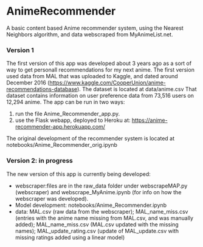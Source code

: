 # AnimeRecommender

A basic content based Anime recommender system, using the Nearest Neighbors algorithm, and data webscraped from MyAnimeList.net. 

### Version 1

The first version of this app was developed about 3 years ago as a sort of way to get personall recommendations for my next anime. The first version used data from MAL that was uploaded to Kaggle, and dated around December 2016 (https://www.kaggle.com/CooperUnion/anime-recommendations-database). The dataset is located at data/anime.csv
That dataset contains information on user preference data from 73,516 users on 12,294 anime. The app can be run in two ways:

1. run the file Anime_Recommender_app.py. 
2. use the Flask webapp, deployed to Heroku at: https://anime-recommender-app.herokuapp.com/

The original development of the recommender system is located at notebooks/Anime_Recommender_orig.ipynb



### Version 2: in progress

The new version of this app is currently being developed:

- webscraper:files are in the raw_data folder under webscrapeMAP.py (webscraper) and webscrape_MyAnime.ipynb (for info on how the webscraper was developed).
- Model development: notebooks/Anime_Recommender.ipynb
- data: MAL.csv (raw data from the webscraper); MAL_name_miss.csv (entries with the anime name missing from MAL.csv, and was manually added); MAL_name_miss.csv (MAL.csv updated with the missing names); MAL_update_rating.csv (update of MAL_update.csv with missing ratings added using a linear model)



